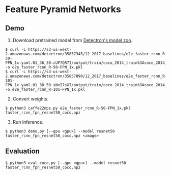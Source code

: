 # Feature Pyramid Networks


## Demo

1. Download pretrained model from [Detectron's model zoo](https://github.com/facebookresearch/Detectron/blob/master/MODEL_ZOO.md#end-to-end-faster--mask-r-cnn-baselines).
```
$ curl -L https://s3-us-west-2.amazonaws.com/detectron/35857345/12_2017_baselines/e2e_faster_rcnn_R-50-FPN_1x.yaml.01_36_30.cUF7QR7I/output/train/coco_2014_train%3Acoco_2014_valminusminival/generalized_rcnn/model_final.pkl -o e2e_faster_rcnn_R-50-FPN_1x.pkl
$ curl -L https://s3-us-west-2.amazonaws.com/detectron/35857890/12_2017_baselines/e2e_faster_rcnn_R-101-FPN_1x.yaml.01_38_50.sNxI7sX7/output/train/coco_2014_train%3Acoco_2014_valminusminival/generalized_rcnn/model_final.pkl -o e2e_faster_rcnn_R-101-FPN_1x.pkl
```

2. Convert weights.
```
$ python3 caffe22npz.py e2e_faster_rcnn_R-50-FPN_1x.pkl faster_rcnn_fpn_resnet50_coco.npz
```

3. Run inference.
```
$ python3 demo.py [--gpu <gpu>] --model resnet50 faster_rcnn_fpn_resnet50_coco.npz <image>
```

## Evaluation
```
$ python3 eval_coco.py [--gpu <gpu>] --model resnet50 faster_rcnn_fpn_resnet50_coco.npz
```
